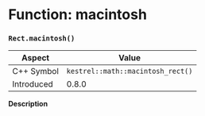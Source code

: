 
# Function: macintosh
### `Rect.macintosh()`

| Aspect | Value |
| --- | --- |
| C++ Symbol | `kestrel::math::macintosh_rect()` |
| Introduced | 0.8.0 |

**Description**


